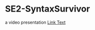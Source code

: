 # SE2-SyntaxSurvivor
a video presentation 
[Link Text](https://l.facebook.com/l.php?u=https%3A%2F%2Fdrive.google.com%2Fdrive%2Ffolders%2F1dJJ9daouPJcDw6qxrSdZh4tnt-8miB2C%3Ffbclid%3DIwZXh0bgNhZW0CMTAAYnJpZBExOW81YTlsWjRQWWhqTG1GQwEesg96oVVmEOg2KmpfC4_xBl8O_RE21O7hfdP77kyJLSkM0vS5qAhaBkPEGWM_aem_pdqhwm0cT2ouqCikHAIeyw&h=AT3nUzoeCW9oQALSfiW_dd0tDYrvjDEWSKiBIE3f7R9W1a3OwuJp9XUjJkI2SUHxF1v6Cqc3Rx3d8mlxxld5j8VIL2ZBE4RKcdyl45AuJ7ZZF5fgMv4x_L4_de_NbsIy6451Sg)
